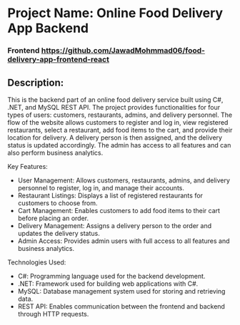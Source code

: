# Project Name: Online Food Delivery App Backend
### Frontend https://github.com/JawadMohmmad06/food-delivery-app-frontend-react

## Description:
This is the backend part of an online food delivery service built using C#, .NET, and MySQL REST API. The project provides functionalities for four types of users: customers, restaurants, admins, and delivery personnel. The flow of the website allows customers to register and log in, view registered restaurants, select a restaurant, add food items to the cart, and provide their location for delivery. A delivery person is then assigned, and the delivery status is updated accordingly. The admin has access to all features and can also perform business analytics.

Key Features:
- User Management: Allows customers, restaurants, admins, and delivery personnel to register, log in, and manage their accounts.
- Restaurant Listings: Displays a list of registered restaurants for customers to choose from.
- Cart Management: Enables customers to add food items to their cart before placing an order.
- Delivery Management: Assigns a delivery person to the order and updates the delivery status.
- Admin Access: Provides admin users with full access to all features and business analytics.

Technologies Used:
- C#: Programming language used for the backend development.
- .NET: Framework used for building web applications with C#.
- MySQL: Database management system used for storing and retrieving data.
- REST API: Enables communication between the frontend and backend through HTTP requests.


